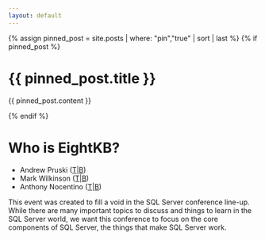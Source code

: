 ```yaml
---
layout: default
---
```


{% assign pinned_post = site.posts | where: "pin","true" | sort | last %}
{% if pinned_post %}
<p class="post">
    <h1>{{ pinned_post.title }}</h1>
    <div class="entry">
        {{ pinned_post.content }}
    </div>
</p>
{% endif %}

# Who is EightKB?
* Andrew Pruski ([T](https://twitter.com/dbafromthecold)\|[B](https://dbafromthecold.com/))
* Mark Wilkinson ([T](https://twitter.com/m82labs)\|[B](https://markw.dev/))
* Anthony Nocentino ([T](https://twitter.com/nocentino)\|[B](http://www.centinosystems.com/blog))

This event was created to fill a void in the SQL Server conference line-up. While there are many important topics to discuss and things to learn in the SQL Server world, we want this conference to focus on the core components of SQL Server, the things that make SQL Server work.
